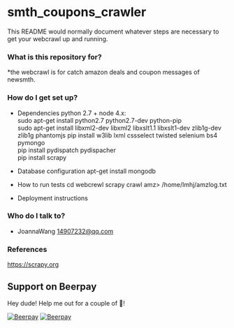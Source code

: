 # smth_coupons_crawler  #

This README would normally document whatever steps are necessary to get your webcrawl up and running.

### What is this repository for? ###

*the webcrawl is for catch amazon deals and coupon messages of newsmth.

### How do I get set up? ###

* Dependencies
    python 2.7 + node 4.x:  
	sudo apt-get install python2.7 python2.7-dev python-pip  
    sudo apt-get install libxml2-dev libxml2 libxslt1.1 libxslt1-dev zlib1g-dev zlib1g phantomjs
    pip install w3lib lxml cssselect twisted selenium bs4 pymongo  
	pip install pydispatch pydispacher  
	pip install scrapy  
* Database configuration
    apt-get install mongodb

* How to run tests
   cd webcrewl
   scrapy crawl amz> /home/lmhj/amzlog.txt

* Deployment instructions

### Who do I talk to? ###

* JoannaWang 14907232@qq.com

### References

https://scrapy.org

## Support on Beerpay
Hey dude! Help me out for a couple of :beers:!

[![Beerpay](https://beerpay.io/yangboz/as3MQTT/badge.svg?style=beer-square)](https://beerpay.io/yangboz/as3MQTT)  [![Beerpay](https://beerpay.io/yangboz/as3MQTT/make-wish.svg?style=flat-square)](https://beerpay.io/yangboz/as3MQTT?focus=wish)
